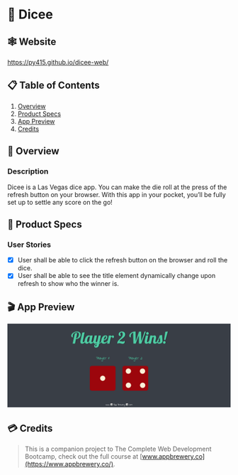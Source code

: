 # 🎲 Dicee
## 🕸 Website

https://py415.github.io/dicee-web/

## 📋 Table of Contents
1. [Overview](#-Overview)
2. [Product Specs](#-Product-Specs)
3. [App Preview](#-App-Preview)
4. [Credits](#-Credits)

## 👀 Overview
### Description

Dicee is a Las Vegas dice app. You can make the die roll at the press of the refresh button on your browser. With this app in your pocket, you’ll be fully set up to settle any score on the go!

## 📕 Product Specs
### User Stories

- [x] User shall be able to click the refresh button on the browser and roll the dice.
- [x] User shall be able to see the title element dynamically change upon refresh to show who the winner is.

## 🎬 App Preview

<img src="https://raw.githubusercontent.com/py415/app-resources/master/Mockups/web/compressed/3.%20dicee-full-screen.png">

## 💳 Credits

> This is a companion project to The Complete Web Development Bootcamp, check out the full course at [www.appbrewery.co](https://www.appbrewery.co/).
